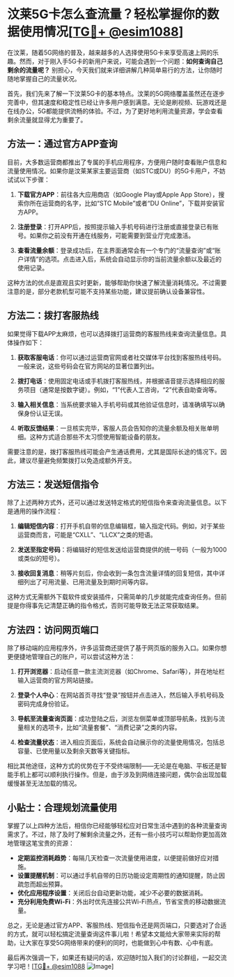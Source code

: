 # 汶莱5G卡怎么查流量？轻松掌握你的数据使用情况[[TG💪+ @esim1088](https://t.me/s/esim1088)]

在汶莱，随着5G网络的普及，越来越多的人选择使用5G卡来享受高速上网的乐趣。然而，对于刚入手5G卡的新用户来说，可能会遇到一个问题：**如何查询自己剩余的流量呢？** 别担心，今天我们就来详细讲解几种简单易行的方法，让你随时随地掌握自己的流量状况。

首先，我们先来了解一下汶莱5G卡的基本特点。汶莱的5G网络覆盖虽然还在逐步完善中，但其速度和稳定性已经让许多用户感到满意。无论是刷视频、玩游戏还是在线办公，5G都能提供流畅的体验。不过，为了更好地利用流量资源，学会查看剩余流量就显得尤为重要了。

## 方法一：通过官方APP查询

目前，大多数运营商都推出了专属的手机应用程序，方便用户随时查看账户信息和流量使用情况。如果你是汶莱某家主要运营商（如STC或DU）的5G卡用户，不妨试试以下步骤：

1. **下载官方APP**：前往各大应用商店（如Google Play或Apple App Store），搜索你所在运营商的名字，比如“STC Mobile”或者“DU Online”，下载并安装官方APP。
   
2. **注册登录**：打开APP后，按照提示输入手机号码进行注册或直接登录已有账号。如果你之前没有开通在线服务，可能需要到营业厅完成激活。

3. **查看流量余额**：登录成功后，在主界面通常会有一个专门的“流量查询”或“账户详情”的选项。点击进入后，系统会自动显示你的当前流量余额以及最近的使用记录。

这种方法的优点是直观且实时更新，能够帮助你快速了解流量消耗情况。不过需要注意的是，部分老款机型可能不支持某些功能，建议提前确认设备兼容性。

## 方法二：拨打客服热线

如果觉得下载APP太麻烦，也可以选择拨打运营商的客服热线来查询流量信息。具体操作如下：

1. **获取客服电话**：你可以通过运营商官网或者社交媒体平台找到客服热线号码。一般来说，这些号码会在官方网站的显著位置列出。

2. **拨打电话**：使用固定电话或手机拨打客服热线，并根据语音提示选择相应的服务项目（通常是按数字键）。例如，“1”代表人工咨询，“2”代表自助查询等。

3. **输入相关信息**：当系统要求输入手机号码或其他验证信息时，请准确填写以确保身份认证无误。

4. **听取反馈结果**：一旦核实完毕，客服人员会告知你的流量余额及相关账单明细。这种方式适合那些不太习惯使用智能设备的朋友。

需要注意的是，拨打客服热线可能会产生通话费用，尤其是国际长途的情况下。因此，建议尽量避免频繁拨打以免造成额外开支。

## 方法三：发送短信指令

除了上述两种方式外，还可以通过发送特定格式的短信指令来查询流量信息。以下是通用的操作流程：

1. **编辑短信内容**：打开手机自带的信息编辑框，输入指定代码。例如，对于某些运营商而言，可能是“CXLL”、“LLCX”之类的短语。

2. **发送至指定号码**：将编辑好的短信发送给运营商提供的统一号码（一般为1000或类似的短号）。

3. **接收回复消息**：稍等片刻后，你会收到一条包含流量详情的回复短信，其中详细列出了可用流量、已用流量及到期时间等内容。

这种方式无需额外下载软件或安装插件，只需简单的几步就能完成查询任务。但前提是你得事先记清楚正确的指令格式，否则可能导致无法正常获取结果。

## 方法四：访问网页端口

除了移动端的应用程序外，许多运营商还提供了基于网页版的服务入口。如果你想更便捷地管理自己的账户，可以尝试这种方法：

1. **打开浏览器**：启动任意一款主流浏览器（如Chrome、Safari等），并在地址栏输入运营商的官方网站链接。

2. **登录个人中心**：在网站首页寻找“登录”按钮并点击进入，然后输入手机号码及密码完成身份验证。

3. **导航至流量查询页面**：成功登陆之后，浏览左侧菜单或顶部导航条，找到与流量相关的选项卡，比如“流量套餐”、“消费记录”之类的内容。

4. **检查流量状态**：进入相应页面后，系统会自动展示你的流量使用情况，包括总容量、已使用量以及剩余天数等关键指标。

相比其他途径，这种方式的优势在于不受终端限制——无论是在电脑、平板还是智能手机上都可以顺利执行操作。但是，由于涉及到网络连接问题，偶尔会出现加载缓慢甚至无法加载的情况。

## 小贴士：合理规划流量使用

掌握了以上四种方法后，相信你已经能够轻松应对日常生活中遇到的各种流量查询需求了。不过，除了及时了解剩余流量之外，还有一些小技巧可以帮助你更加高效地管理这笔宝贵的资源：

- **定期监控消耗趋势**：每隔几天检查一次流量使用进度，以便提前做好应对措施。
- **设置提醒机制**：可以通过手机自带的日历功能设定周期性的通知提醒，防止因疏忽而超出预算。
- **优化应用程序设置**：关闭后台自动更新功能，减少不必要的数据消耗。
- **充分利用免费Wi-Fi**：外出时优先连接公共Wi-Fi热点，节省宝贵的移动数据流量。

总之，无论是通过官方APP、客服热线、短信指令还是网页端口，只要选对了合适的方式，就可以轻松搞定流量查询这件事儿啦！希望本文能给大家带来实际的帮助，让大家在享受5G网络带来的便利的同时，也能做到心中有数、心中有底。

最后再次强调一下，如果还有疑问的话，欢迎随时加入我们的讨论群组，一起交流学习吧！[[TG💪+ @esim1088](https://t.me/s/esim1088) ![Image](https://i.postimg.cc/4NQfJmqS/Snipaste-2025-05-13-00-14-12.png)]